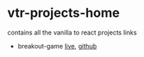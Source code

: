 # vtr-projects-home
contains all the vanilla to react projects links


- breakout-game [live](https://techkanna.github.io/vtr-breakout/), [github](https://github.com/techkanna/vtr-breakout)
